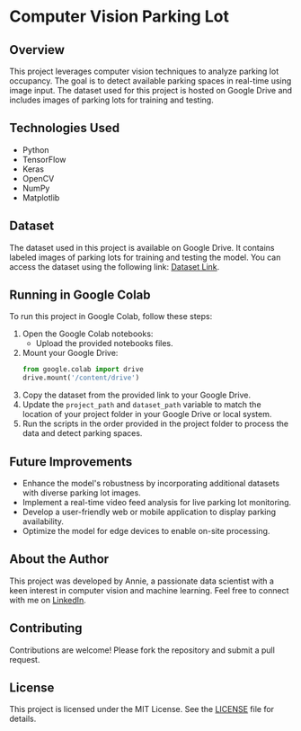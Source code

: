 # Computer Vision Parking Lot

## Overview

This project leverages computer vision techniques to analyze parking lot occupancy. The goal is to detect available parking spaces in real-time using image input. The dataset used for this project is hosted on Google Drive and includes images of parking lots for training and testing.

## Technologies Used

- Python
- TensorFlow
- Keras
- OpenCV
- NumPy
- Matplotlib

## Dataset

The dataset used in this project is available on Google Drive. It contains labeled images of parking lots for training and testing the model. You can access the dataset using the following link: [Dataset Link](https://drive.google.com/drive/folders/1mxbPv9i2dV00AL-6g2UYNpfK9ASPUcYI?usp=sharing).

## Running in Google Colab

To run this project in Google Colab, follow these steps:

1. Open the Google Colab notebooks:
    - Upload the provided notebooks files.
2. Mount your Google Drive:
    ```python
    from google.colab import drive
    drive.mount('/content/drive')
    ```
3. Copy the dataset from the provided link to your Google Drive.
4. Update the `project_path` and `dataset_path` variable to match the location of your project folder in your Google Drive or local system.
5. Run the scripts in the order provided in the project folder to process the data and detect parking spaces.

## Future Improvements

- Enhance the model's robustness by incorporating additional datasets with diverse parking lot images.
- Implement a real-time video feed analysis for live parking lot monitoring.
- Develop a user-friendly web or mobile application to display parking availability.
- Optimize the model for edge devices to enable on-site processing.

## About the Author

This project was developed by Annie, a passionate data scientist with a keen interest in computer vision and machine learning. Feel free to connect with me on [LinkedIn](https://www.linkedin.com/in/annie-meneses-gonzalez-57bb9b145/).

## Contributing

Contributions are welcome! Please fork the repository and submit a pull request.

## License

This project is licensed under the MIT License. See the [LICENSE](LICENSE) file for details.
